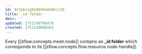 ```yaml
---
id: 4n7pbx1g9o80d6omk8hcj56
title: _id folder
desc: ''
updated: 1751140786479
created: 1751140668163
---
```


Every [[sflow.concepts.mesh.node]] contains an **_id folder** which corresponds to its [[sflow.concepts.flow.resource.node-handle]].
